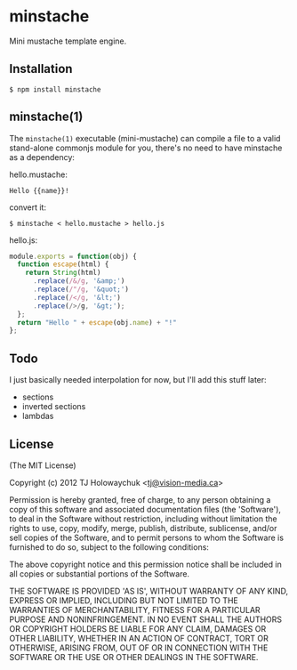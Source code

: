 
# minstache

  Mini mustache template engine.

## Installation

    $ npm install minstache

## minstache(1)

  The `minstache(1)` executable (mini-mustache) can compile a file to a valid 
  stand-alone commonjs module for you, there's no need to have minstache
  as a dependency:

  hello.mustache:

```
Hello {{name}}!
```

  convert it:

```
$ minstache < hello.mustache > hello.js
```

  hello.js:

```js
module.exports = function(obj) {
  function escape(html) {
    return String(html)
      .replace(/&/g, '&amp;')
      .replace(/"/g, '&quot;')
      .replace(/</g, '&lt;')
      .replace(/>/g, '&gt;');
  };
  return "Hello " + escape(obj.name) + "!"
};
```

## Todo

 I just basically needed interpolation for now, but I'll add this stuff later:

  - sections
  - inverted sections
  - lambdas

## License 

(The MIT License)

Copyright (c) 2012 TJ Holowaychuk &lt;tj@vision-media.ca&gt;

Permission is hereby granted, free of charge, to any person obtaining
a copy of this software and associated documentation files (the
'Software'), to deal in the Software without restriction, including
without limitation the rights to use, copy, modify, merge, publish,
distribute, sublicense, and/or sell copies of the Software, and to
permit persons to whom the Software is furnished to do so, subject to
the following conditions:

The above copyright notice and this permission notice shall be
included in all copies or substantial portions of the Software.

THE SOFTWARE IS PROVIDED 'AS IS', WITHOUT WARRANTY OF ANY KIND,
EXPRESS OR IMPLIED, INCLUDING BUT NOT LIMITED TO THE WARRANTIES OF
MERCHANTABILITY, FITNESS FOR A PARTICULAR PURPOSE AND NONINFRINGEMENT.
IN NO EVENT SHALL THE AUTHORS OR COPYRIGHT HOLDERS BE LIABLE FOR ANY
CLAIM, DAMAGES OR OTHER LIABILITY, WHETHER IN AN ACTION OF CONTRACT,
TORT OR OTHERWISE, ARISING FROM, OUT OF OR IN CONNECTION WITH THE
SOFTWARE OR THE USE OR OTHER DEALINGS IN THE SOFTWARE.